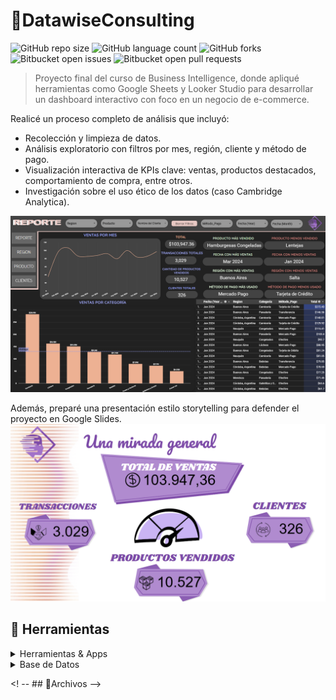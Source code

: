 # 🏪DatawiseConsulting

![GitHub repo size](https://img.shields.io/github/repo-size/nikuvi/DatawiseConsulting?style=for-the-badge)
![GitHub language count](https://img.shields.io/github/languages/count/nikuvi/DatawiseConsulting?style=for-the-badge)
![GitHub forks](https://img.shields.io/github/forks/nikuvi/DatawiseConsulting?style=for-the-badge)
![Bitbucket open issues](https://img.shields.io/bitbucket/issues/nikuvi/DatawiseConsulting?style=for-the-badge)
![Bitbucket open pull requests](https://img.shields.io/bitbucket/pr-raw/nikuvi/DatawiseConsulting?style=for-the-badge)

> Proyecto final del curso de Business Intelligence, donde apliqué herramientas como Google Sheets y Looker Studio para desarrollar un dashboard interactivo con foco en un negocio de e-commerce.

Realicé un proceso completo de análisis que incluyó:

- Recolección y limpieza de datos.
- Análisis exploratorio con filtros por mes, región, cliente y método de pago.
- Visualización interactiva de KPIs clave: ventas, productos destacados, comportamiento de compra, entre otros.
- Investigación sobre el uso ético de los datos (caso Cambridge Analytica).

![alt text](image-1.png)

Además, preparé una presentación estilo storytelling para defender el proyecto en Google Slides.
![alt text](image.png)
<!-- TechStack -->
## :space_invader: Herramientas

<details>
  <summary>Herramientas & Apps</summary>
  <ul>
    <img src="https://github.com/user-attachments/assets/9b7a72ba-d62a-457d-ab14-1171b42396f5" alt="Apps Script" width=40 height=40></a>
    <img src="https://img.icons8.com/?size=100&id=SruJhzn0nnLl&format=png&color=000000" alt="Looker Studio" width=40 height=40></a>
    <img src="https://img.icons8.com/?size=100&id=30462&format=png&color=000000" alt="Google Slides" width=40 height=40></a>
    <img src="https://img.icons8.com/?size=100&id=30464&format=png&color=000000" alt="Google Docs" width=40 height=40></a>
  </ul>
</details>

<details>
<summary>Base de Datos</summary>
  <ul>
    <img src="https://img.icons8.com/?size=100&id=30461&format=png&color=000000" alt="Google Sheets" width=40 height=40>></a>
  </ul>
</details>

<! -- ## 📁Archivos -->
